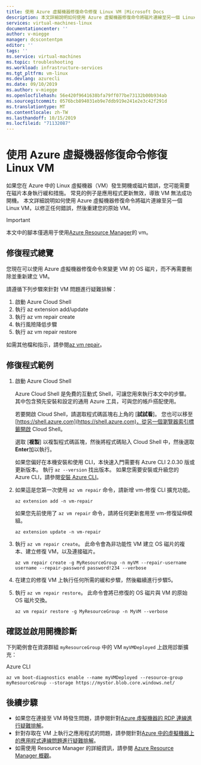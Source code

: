```yaml
---
title: 使用 Azure 虛擬機器修復命令修復 Linux VM |Microsoft Docs
description: 本文詳細說明如何使用 Azure 虛擬機器修復命令將磁片連線至另一個 Linux VM，以修正任何錯誤，然後重建您的原始 VM。
services: virtual-machines-linux
documentationcenter: ''
author: v-miegge
manager: dcscontentpm
editor: ''
tags: ''
ms.service: virtual-machines
ms.topic: troubleshooting
ms.workload: infrastructure-services
ms.tgt_pltfrm: vm-linux
ms.devlang: azurecli
ms.date: 09/10/2019
ms.author: v-miegge
ms.openlocfilehash: 56e420f9641638bfa79ff077be73132b00b934ab
ms.sourcegitcommit: 0576bcb894031eb9e7ddb919e241e2e3c42f291d
ms.translationtype: MT
ms.contentlocale: zh-TW
ms.lasthandoff: 10/15/2019
ms.locfileid: "71132087"
---
```

# <a name="repair-a-linux-vm-by-using-the-azure-virtual-machine-repair-commands"></a>使用 Azure 虛擬機器修復命令修復 Linux VM

如果您在 Azure 中的 Linux 虛擬機器（VM）發生開機或磁片錯誤，您可能需要在磁片本身執行緩和措施。 常見的例子是應用程式更新無效，導致 VM 無法成功開機。 本文詳細說明如何使用 Azure 虛擬機器修復命令將磁片連線至另一個 Linux VM，以修正任何錯誤，然後重建您的原始 VM。

> [!IMPORTANT]
> 本文中的腳本僅適用于使用[Azure Resource Manager](https://docs.microsoft.com/azure/azure-resource-manager/resource-group-overview)的 vm。

## <a name="repair-process-overview"></a>修復程式總覽

您現在可以使用 Azure 虛擬機器修復命令來變更 VM 的 OS 磁片，而不再需要刪除並重新建立 VM。

請遵循下列步驟來針對 VM 問題進行疑難排解：

1. 啟動 Azure Cloud Shell
2. 執行 az extension add/update
3. 執行 az vm repair create
4. 執行風險降低步驟
5. 執行 az vm repair restore

如需其他檔和指示，請參閱[az vm repair](https://docs.microsoft.com/cli/azure/ext/vm-repair/vm/repair)。

## <a name="repair-process-example"></a>修復程式範例

1. 啟動 Azure Cloud Shell

   Azure Cloud Shell 是免費的互動式 Shell，可讓您用來執行本文中的步驟。 其中包含預先安裝和設定的通用 Azure 工具，可與您的帳戶搭配使用。

   若要開啟 Cloud Shell，請選取程式碼區塊右上角的 [**試試看**]。 您也可以移至 [https://shell.azure.com](https://shell.azure.com)，從另一個瀏覽器索引標籤開啟 Cloud Shell。

   選取 [**複製**] 以複製程式碼區塊，然後將程式碼貼入 Cloud Shell 中，然後選取**Enter**加以執行。

   如果您偏好在本機安裝和使用 CLI，本快速入門需要有 Azure CLI 2.0.30 版或更新版本。 執行 ``az --version`` 找出版本。 如果您需要安裝或升級您的 Azure CLI，請參閱[安裝 Azure CLI](https://docs.microsoft.com/cli/azure/install-azure-cli)。

2. 如果這是您第一次使用 `az vm repair` 命令，請新增 vm-修復 CLI 擴充功能。

   ```azurecli-interactive
   az extension add -n vm-repair
   ```

   如果您先前使用了 `az vm repair` 命令，請將任何更新套用至 vm-修復延伸模組。

   ```azurecli-interactive
   az extension update -n vm-repair
   ```

3. 執行 `az vm repair create`。 此命令會為非功能性 VM 建立 OS 磁片的複本、建立修復 VM，以及連接磁片。

   ```azurecli-interactive
   az vm repair create -g MyResourceGroup -n myVM --repair-username username --repair-password password!234 --verbose
   ```

4. 在建立的修復 VM 上執行任何所需的緩和步驟，然後繼續進行步驟5。

5. 執行 `az vm repair restore`。 此命令會將已修復的 OS 磁片與 VM 的原始 OS 磁片交換。

   ```azurecli-interactive
   az vm repair restore -g MyResourceGroup -n MyVM --verbose
   ```

## <a name="verify-and-enable-boot-diagnostics"></a>確認並啟用開機診斷

下列範例會在資源群組 ``myResourceGroup`` 中的 VM ``myVMDeployed`` 上啟用診斷擴充：

Azure CLI

```azurecli-interactive
az vm boot-diagnostics enable --name myVMDeployed --resource-group myResourceGroup --storage https://mystor.blob.core.windows.net/
```

## <a name="next-steps"></a>後續步驟

* 如果您在連接至 VM 時發生問題，請參閱針對[Azure 虛擬機器的 RDP 連線進行疑難排解](https://docs.microsoft.com/azure/virtual-machines/troubleshooting/troubleshoot-rdp-connection)。
* 針對存取在 VM 上執行之應用程式的問題，請參閱針對[Azure 中的虛擬機器上的應用程式連線問題進行疑難排解](https://docs.microsoft.com/azure/virtual-machines/troubleshooting/troubleshoot-app-connection)。
* 如需使用 Resource Manager 的詳細資訊，請參閱 [Azure Resource Manager 概觀](https://docs.microsoft.com/azure/azure-resource-manager/resource-group-overview)。
